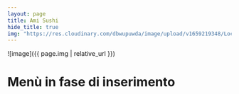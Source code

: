 ```yaml
---
layout: page
title: Ami Sushi
hide_title: true
img: "https://res.cloudinary.com/dbwupuwda/image/upload/v1659219348/Locali/amisushi.png"
---
```


![image]({{ page.img | relative_url }})

# Menù in fase di inserimento

